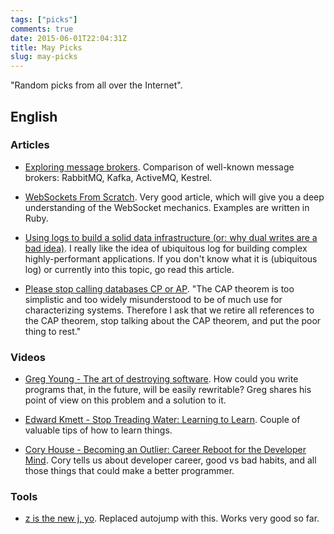 ```yaml
---
tags: ["picks"]
comments: true
date: 2015-06-01T22:04:31Z
title: May Picks
slug: may-picks
---
```


"Random picks from all over the Internet".

<!--more-->

## English

### Articles

* [Exploring message brokers](https://www.percona.com/blog/2014/05/05/exploring-message-brokers/).
  Comparison of well-known message brokers: RabbitMQ, Kafka, ActiveMQ, Kestrel.

* [WebSockets From Scratch](https://blog.pusher.com/websockets-from-scratch/).
  Very good article, which will give you a deep understanding of the WebSocket
  mechanics. Examples are written in Ruby.

* [Using logs to build a solid data infrastructure (or: why dual writes are a bad idea)](http://blog.confluent.io/2015/05/27/using-logs-to-build-a-solid-data-infrastructure-or-why-dual-writes-are-a-bad-idea/).
  I really like the idea of ubiquitous log for building complex
  highly-performant applications. If you don't know what it is (ubiquitous log)
  or currently into this topic, go read this article.

* [Please stop calling databases CP or AP](https://martin.kleppmann.com/2015/05/11/please-stop-calling-databases-cp-or-ap.html).
  "The CAP theorem is too simplistic and too widely misunderstood to be of much
  use for characterizing systems. Therefore I ask that we retire all references
  to the CAP theorem, stop talking about the CAP theorem, and put the poor
  thing to rest."

### Videos

* [Greg Young - The art of destroying software](https://vimeo.com/108441214).
  How could you write programs that, in the future, will be easily rewritable?
  Greg shares his point of view on this problem and a solution to it.

* [Edward Kmett - Stop Treading Water: Learning to Learn](https://yow.eventer.com/yow-2014-1222/stop-treading-water-learning-to-learn-by-edward-kmett-1750).
  Couple of valuable tips of how to learn things.

* [Cory House - Becoming an Outlier: Career Reboot for the Developer Mind](https://vimeo.com/97415346).
  Cory tells us about developer career, good vs bad habits, and all those
  things that could make a better programmer.

### Tools

* [z is the new j, yo](https://github.com/rupa/z).
  Replaced autojump with this. Works very good so far.
